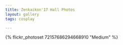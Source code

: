 ```yaml
---
title: Zenkaikon'17 Hall Photos
layout: gallery
tags: cosplay

---
```


{% flickr_photoset 72157686294668910 "Medium" %}